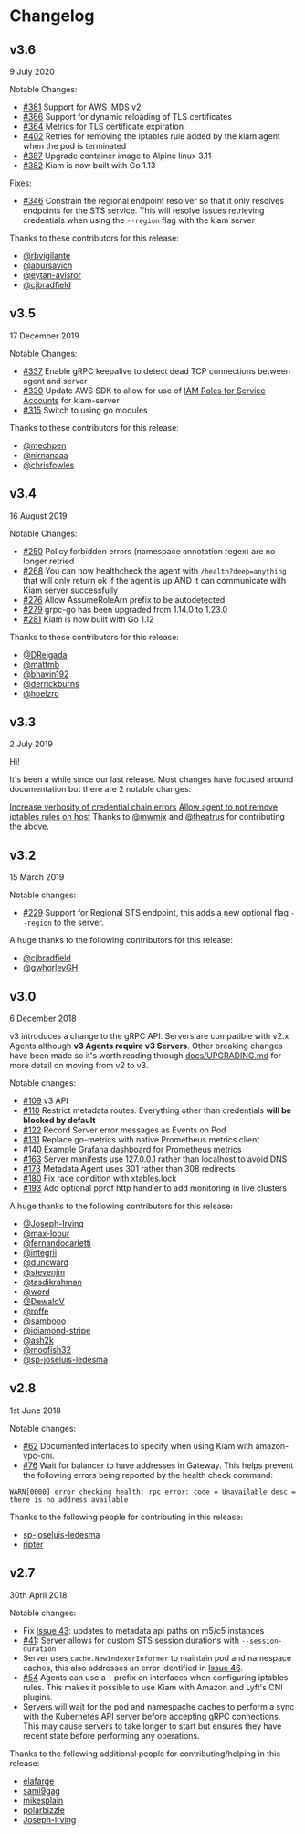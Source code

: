# Changelog
## v3.6
9 July 2020

Notable Changes:
* [#381](https://github.com/uswitch/kiam/pull/381) Support for AWS IMDS v2
* [#366](https://github.com/uswitch/kiam/pull/366) Support for dynamic reloading of TLS certificates
* [#364](https://github.com/uswitch/kiam/pull/364) Metrics for TLS certificate expiration
* [#402](https://github.com/uswitch/kiam/pull/402) Retries for removing the iptables rule added by the kiam agent when the pod is terminated
* [#387](https://github.com/uswitch/kiam/pull/387) Upgrade container image to Alpine linux 3.11
* [#382](https://github.com/uswitch/kiam/pull/382) Kiam is now built with Go 1.13

Fixes:
* [#346](https://github.com/uswitch/kiam/pull/346) Constrain the regional endpoint resolver so that it only resolves endpoints for the STS service. This will resolve issues retrieving credentials when using the `--region` flag with the kiam server

Thanks to these contributors for this release:
* [@rbvigilante](https://github.com/rbvigilante)
* [@abursavich](https://github.com/abursavich)
* [@eytan-avisror](https://github.com/eytan-avisror)
* [@cjbradfield](https://github.com/cjbradfield)

## v3.5
17 December 2019

Notable Changes:
* [#337](https://github.com/uswitch/kiam/pull/337) Enable gRPC keepalive to detect dead TCP connections between agent and server
* [#330](https://github.com/uswitch/kiam/pull/330) Update AWS SDK to allow for use of [IAM Roles for Service Accounts](https://docs.aws.amazon.com/eks/latest/userguide/iam-roles-for-service-accounts.html) for kiam-server
* [#315](https://github.com/uswitch/kiam/pull/315) Switch to using go modules

Thanks to these contributors for this release:
* [@mechpen](https://github.com/mechpen)
* [@nirnanaaa](https://github.com/nirnanaaa)
* [@chrisfowles](https://github.com/chrisfowles)

## v3.4
16 August 2019

Notable Changes:
* [#250](https://github.com/uswitch/kiam/pull/250) Policy forbidden errors (namespace annotation regex) are no longer retried
* [#268](https://github.com/uswitch/kiam/pull/268) You can now healthcheck the agent with `/health?deep=anything` that will only return ok if the agent is up AND it can communicate with Kiam server successfully
* [#276](https://github.com/uswitch/kiam/pull/276) Allow AssumeRoleArn prefix to be autodetected
* [#279](https://github.com/uswitch/kiam/pull/279) grpc-go has been upgraded from 1.14.0 to 1.23.0
* [#281](https://github.com/uswitch/kiam/pull/281) Kiam is now built with Go 1.12

Thanks to these contributors for this release:
* [@DReigada](https://github.com/DReigada)
* [@mattmb](https://github.com/mattmb)
* [@bhavin192](https://github.com/bhavin192)
* [@derrickburns](https://github.com/derrickburns)
* [@hoelzro](https://github.com/hoelzro)

## v3.3
2 July 2019

Hi!

It's been a while since our last release. Most changes have focused around documentation but there are 2 notable changes:

[Increase verbosity of credential chain errors](https://github.com/uswitch/kiam/pull/257)
[Allow agent to not remove iptables rules on host](https://github.com/uswitch/kiam/pull/253)
Thanks to [@mwmix](https://github.com/mwmix) and [@theatrus](https://github.com/theatrus) for contributing the above.

## v3.2
15 March 2019

Notable changes:

* [#229](https://github.com/uswitch/kiam/pull/229) Support for Regional STS endpoint, this adds a new optional flag `--region` to the server.

A huge thanks to the following contributors for this release:

* [@cjbradfield](https://github.com/cjbradfield)
* [@gwhorleyGH](https://github.com/gwhorleyGH)

## v3.0
6 December 2018

v3 introduces a change to the gRPC API. Servers are compatible with v2.x Agents although **v3 Agents require v3 Servers**. Other breaking changes have been made so it's worth reading through [docs/UPGRADING.md](docs/UPGRADING.md) for more detail on moving from v2 to v3.

Notable changes:

* [#109](https://github.com/uswitch/kiam/pull/109) v3 API
* [#110](https://github.com/uswitch/kiam/pull/110) Restrict metadata routes. Everything other than credentials **will be blocked by default**
* [#122](https://github.com/uswitch/kiam/pull/122) Record Server error messages as Events on Pod
* [#131](https://github.com/uswitch/kiam/pull/131) Replace go-metrics with native Prometheus metrics client
* [#140](https://github.com/uswitch/kiam/pull/140) Example Grafana dashboard for Prometheus metrics
* [#163](https://github.com/uswitch/kiam/pull/163) Server manifests use 127.0.0.1 rather than localhost to avoid DNS
* [#173](https://github.com/uswitch/kiam/pull/173) Metadata Agent uses 301 rather than 308 redirects
* [#180](https://github.com/uswitch/kiam/pull/180) Fix race condition with xtables.lock
* [#193](https://github.com/uswitch/kiam/pull/193) Add optional pprof http handler to add monitoring in live clusters

A huge thanks to the following contributors for this release:

* [@Joseph-Irving](https://github.com/Joseph-Irving)
* [@max-lobur](https://github.com/max-lobur)
* [@fernandocarletti](https://github.com/fernandocarletti)
* [@integrii](https://github.com/integrii)
* [@duncward](https://github.com/duncward)
* [@stevenjm](https://github.com/stevenjm)
* [@tasdikrahman](https://github.com/tasdikrahman)
* [@word](https://github.com/word)
* [@DewaldV](https://github.com/DewaldV)
* [@roffe](https://github.com/roffe)
* [@sambooo](https://github.com/sambooo)
* [@idiamond-stripe](https://github.com/idiamond-stripe)
* [@ash2k](https://github.com/ash2k)
* [@moofish32](https://github.com/moofish32)
* [@sp-joseluis-ledesma](https://github.com/sp-joseluis-ledesma)

## v2.8
1st June 2018

Notable changes:

* [#62](https://github.com/uswitch/kiam/pull/62) Documented interfaces to specify when using Kiam with amazon-vpc-cni.
* [#76](https://github.com/uswitch/kiam/pull/76) Wait for balancer to have addresses in Gateway. This helps prevent the following errors being reported by the health check command:
```
WARN[0000] error checking health: rpc error: code = Unavailable desc = there is no address available
```

Thanks to the following people for contributing in this release:

* [sp-joseluis-ledesma](https://github.com/sp-joseluis-ledesma)
* [ripter](https://github.com/ripta)

## v2.7
30th April 2018

Notable changes:

* Fix [Issue 43](https://github.com/uswitch/kiam/issues/43): updates to metadata api paths on m5/c5 instances
* [#41](https://github.com/uswitch/kiam/pull/41): Server allows for custom STS session durations with `--session-duration`
* Server uses `cache.NewIndexerInformer` to maintain pod and namespace caches, this also addresses an error identified in [Issue 46](https://github.com/uswitch/kiam/issues/46).
* [#54](https://github.com/uswitch/kiam/pull/54) Agents can use a `!` prefix on interfaces when configuring iptables rules. This makes it possible to use Kiam with Amazon and Lyft's CNI plugins.
* Servers will wait for the pod and namespache caches to perform a sync with the Kubernetes API server before accepting gRPC connections. This may cause servers to take longer to start but ensures they have recent state before performing any operations.

Thanks to the following additional people for contributing/helping in this release:

* [elafarge](https://github.com/elafarge)
* [sami9gag](https://github.com/sami9gag)
* [mikesplain](https://github.com/mikesplain)
* [polarbizzle](https://github.com/polarbizzle)
* [Joseph-Irving](https://github.com/Joseph-Irving)

